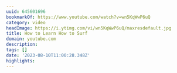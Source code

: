```yaml
---
uuid: 645601696
bookmarkOf: https://www.youtube.com/watch?v=wn5KqWwP6uQ
category: video
headImage: https://i.ytimg.com/vi/wn5KqWwP6uQ/maxresdefault.jpg
title: How to Learn How to Surf
domain: youtube.com
description: 
tags: []
date: '2023-08-10T11:00:28.348Z'
highlights: 
---
```



